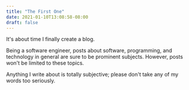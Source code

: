 ```yaml
---
title: "The First One"
date: 2021-01-10T13:08:58-08:00
draft: false
---
```


It's about time I finally create a blog.

Being a software engineer, posts about software, programming, and technology in general are sure to be prominent subjects.
However, posts won't be limited to these topics.

Anything I write about is totally subjective; please don't take any of my words too seriously.
